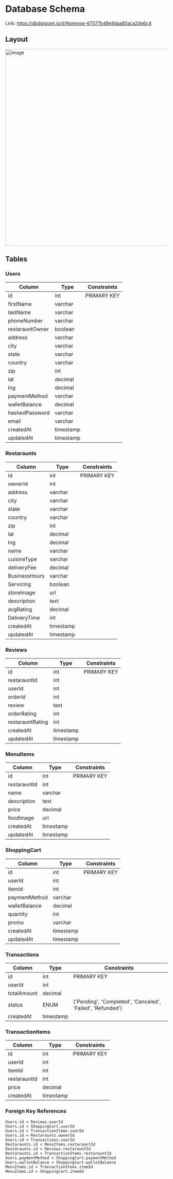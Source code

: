 # Database Schema

Link: https://dbdiagram.io/d/Nomnow-67577b48e9daa85aca2de6c4

## Layout
<img width="611" alt="image" src="https://github.com/user-attachments/assets/48257556-aaf7-44f5-975f-15c1776ada46" />


## Tables 

### Users
| Column | Type | Constraints |
|--------|------|-------------|
| id | int | PRIMARY KEY |
| firstName | varchar | |
| lastName | varchar | |
| phoneNumber | varchar | |
| restarauntOwner | boolean | |
| address | varchar | |
| city | varchar | |
| state | varchar | |
| country | varchar | |
| zip | int | |
| lat | decimal | |
| lng | decimal | |
| paymentMethod | varchar | |
| walletBalance | decimal | |
| hashedPassword | varchar | |
| email | varchar | |
| createdAt | timestamp | |
| updatedAt | timestamp | |

### Restaraunts
| Column | Type | Constraints |
|--------|------|-------------|
| id | int | PRIMARY KEY |
| ownerId | int | |
| address | varchar | |
| city | varchar | |
| state | varchar | |
| country | varchar | |
| zip | int | |
| lat | decimal | |
| lng | decimal | |
| name | varchar | |
| cuisineType | varchar | |
| deliveryFee | decimal | |
| BusinessHours | varchar | |
| Servicing | boolean | |
| storeImage | url | |
| description | text | |
| avgRating | decimal | |
| DeliveryTime | int | |
| createdAt | timestamp | |
| updatedAt | timestamp | |

### Reviews
| Column | Type | Constraints |
|--------|------|-------------|
| id | int | PRIMARY KEY |
| restarauntId | int | |
| userId | int | |
| orderId | int | |
| review | text | |
| orderRating | int | |
| restarauntRating | int | |
| createdAt | timestamp | |
| updatedAt | timestamp | |

### MenuItems
| Column | Type | Constraints |
|--------|------|-------------|
| id | int | PRIMARY KEY |
| restarauntId | int | |
| name | varchar | |
| description | text | |
| price | decimal | |
| foodImage | url | |
| createdAt | timestamp | |
| updatedAt | timestamp | |

### ShoppingCart
| Column | Type | Constraints |
|--------|------|-------------|
| id | int | PRIMARY KEY |
| userId | int | |
| itemId | int | |
| paymentMethod | varchar | |
| walletBalance | decimal | |
| quantity | int | |
| promo | varchar | |
| createdAt | timestamp | |
| updatedAt | timestamp | |

### Transactions
| Column | Type | Constraints |
|--------|------|-------------|
| id | int | PRIMARY KEY |
| userId | int | |
| totalAmount | decimal | |
| status | ENUM | ('Pending', 'Completed', 'Canceled', 'Failed', 'Refunded') |
| createdAt | timestamp | |

### TransactionItems
| Column | Type | Constraints |
|--------|------|-------------|
| id | int | PRIMARY KEY |
| userId | int | |
| itemId | int | |
| restarauntId | int | |
| price | decimal | |
| createdAt | timestamp | |

### Foreign Key References
```
Users.id < Reviews.userId
Users.id < ShoppingCart.userId
Users.id < TransactionItems.userId
Users.id < Restaraunts.ownerId
Users.id < Transactions.userId
Restaraunts.id < MenuItems.restarauntId
Restaraunts.id < Reviews.restarauntId
Restaraunts.id < TransactionItems.restarauntId
Users.paymentMethod < ShoppingCart.paymentMethod
Users.walletBalance < ShoppingCart.walletBalance
MenuItems.id < TransactionItems.itemId
MenuItems.id < ShoppingCart.itemId
```





